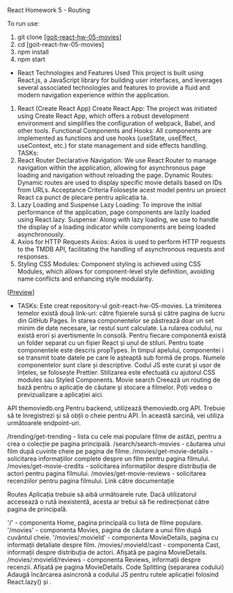 React Homework 5 - Routing

To run use:

1. git clone
   [[goit-react-hw-05-movies](https://github.com/NituAlexandru/goit-react-hw-05-movies)]
2. cd [goit-react-hw-05-movies]
3. npm install
4. npm start

- React Technologies and Features Used This project is built using React.js, a
  JavaScript library for building user interfaces, and leverages several
  associated technologies and features to provide a fluid and modern navigation
  experience within the application.

1. React (Create React App) Create React App: The project was initiated using
   Create React App, which offers a robust development environment and
   simplifies the configuration of webpack, Babel, and other tools. Functional
   Components and Hooks: All components are implemented as functions and use
   hooks (useState, useEffect, useContext, etc.) for state management and side
   effects handling. TASKs:
2. React Router Declarative Navigation: We use React Router to manage navigation
   within the application, allowing for asynchronous page loading and navigation
   without reloading the page. Dynamic Routes: Dynamic routes are used to
   display specific movie details based on IDs from URLs. Acceptance Criteria
   Folosește acest model pentru un proiect React ca punct de plecare pentru
   aplicația ta.
3. Lazy Loading and Suspense Lazy Loading: To improve the initial performance of
   the application, page components are lazily loaded using React.lazy.
   Suspense: Along with lazy loading, we use <Suspense> to handle the display of
   a loading indicator while components are being loaded asynchronously.
4. Axios for HTTP Requests Axios: Axios is used to perform HTTP requests to the
   TMDB API, facilitating the handling of asynchronous requests and responses.
5. Styling CSS Modules: Component styling is achieved using CSS Modules, which
   allows for component-level style definition, avoiding name conflicts and
   enhancing style modularity.

[[Preview](https://github.com/NituAlexandru/goit-react-hw-05-movies/assets/react-hw-04-preview.mp4)]

- TASKs: Este creat repository-ul goit-react-hw-05-movies. La trimiterea temelor
  există două link-uri: către fișierele sursă și către pagina de lucru din
  GitHub Pages. În starea componentelor se păstrează doar un set minim de date
  necesare, iar restul sunt calculate. La rularea codului, nu există erori și
  avertismente în consolă. Pentru fiecare componentă există un folder separat cu
  un fișier React și unul de stiluri. Pentru toate componentele este descris
  propTypes. În timpul apelului, componentei i se transmit toate datele pe care
  le așteaptă sub formă de props. Numele componentelor sunt clare și
  descriptive. Codul JS este curat și ușor de înțeles, se folosește Prettier.
  Stilizarea este efectuată cu ajutorul CSS modules sau Styled Components. Movie
  search Creează un routing de bază pentru o aplicație de căutare și stocare a
  filmelor. Poți vedea o previzualizare a aplicației aici.

API themoviedb.org Pentru backend, utilizează themoviedb.org API. Trebuie să te
înregistrezi și să obții o cheie pentru API. În această sarcină, vei utiliza
următoarele endpoint-uri.

/trending/get-trending - lista cu cele mai populare filme de astăzi, pentru a
crea o colecție pe pagina principală. /search/search-movies - căutarea unui film
după cuvinte cheie pe pagina de filme. /movies/get-movie-details - solicitarea
informațiilor complete despre un film pentru pagina filmului.
/movies/get-movie-credits - solicitarea informațiilor despre distribuția de
actori pentru pagina filmului. /movies/get-movie-reviews - solicitarea
recenziilor pentru pagina filmului. Link către documentație

Routes Aplicația trebuie să aibă următoarele rute. Dacă utilizatorul accesează o
rută inexistentă, acesta ar trebui să fie redirecționat către pagina de
principală.

'/' - componenta Home, pagina principală cu lista de filme populare. '/movies' -
componenta Movies, pagina de căutare a unui film după cuvântul cheie.
'/movies/:movieId' - componenta MovieDetails, pagina cu informații detaliate
despre film. /movies/:movieId/cast - componenta Cast, informații despre
distribuția de actori. Afișată pe pagina MovieDetails.
/movies/:movieId/reviews - componenta Reviews, informații despre recenzii.
Afișată pe pagina MovieDetails. Code Splitting (separarea codului) Adaugă
încărcarea asincronă a codului JS pentru rutele aplicației folosind React.lazy()
și <Suspense>.
